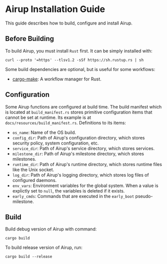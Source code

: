 # Airup Installation Guide
This guide describes how to build, configure and install Airup.

## Before Building
To build Airup, you must install `Rust` first. It can be simply installed with:
```shell
curl --proto '=https' --tlsv1.2 -sSf https://sh.rustup.rs | sh
```

Some build dependencies are optional, but is useful for some workflows:
 - [cargo-make](https://github.com/sagiegurari/cargo-make): A workflow manager for Rust.

## Configuration
Some Airup functions are configured at build time. The build manifest which is located at `build_manifest.rs` stores primitive
configuration items that cannot be set at runtime. Its example is at `docs/resources/build_manifest.rs`. Definitions to its
items:
 - `os_name`: Name of the OS build.
 - `config_dir`: Path of Airup's configuration directory, which stores security policy, system configuration, etc.
 - `service_dir`: Path of Airup's service directory, which stores services.
 - `milestone_dir`: Path of Airup's milestone directory, which stores milestones.
 - `runtime_dir`: Path of Airup's runtime directory, which stores runtime files like the Unix socket.
 - `log_dir`: Path of Airup's logging directory, which stores log files of configured daemons.
 - `env_vars`: Environment variables for the global system. When a value is explictly set to `null`, the variables is deleted if it exists.
 - `early_cmds`: Commands that are executed in the `early_boot` pseudo-milestone.

## Build
Build debug version of Airup with command:
```shell
cargo build
```

To build release version of Airup, run:
```shell
cargo build --release
```